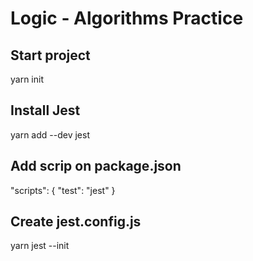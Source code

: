 # Logic - Algorithms Practice

## Start project
yarn init

## Install Jest
yarn add --dev jest

## Add scrip on package.json
"scripts": {
  "test": "jest"
}

## Create jest.config.js
yarn jest --init